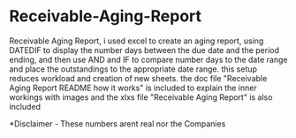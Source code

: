 # Receivable-Aging-Report
Receivable Aging Report, i used excel to create an aging report, using DATEDIF to display the number days between the due date and the period ending, and then use AND and IF to compare number days to the date range and place the outstandings to the appropriate date range. this setup reduces workload and creation of new sheets.
the doc file "Receivable Aging Report README how it works" is included to explain the inner workings with images
and the xlxs file "Receivable Aging Report" is also included

*Disclaimer - These numbers arent real nor the Companies
